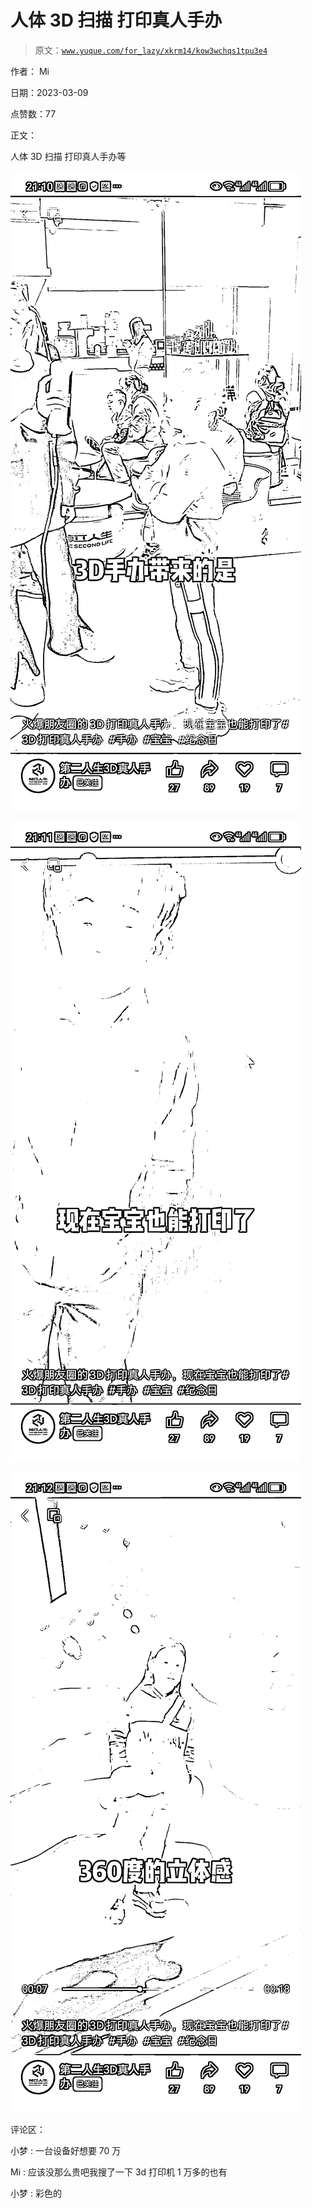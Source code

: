 # 人体 3D 扫描 打印真人手办

> 原文：[`www.yuque.com/for_lazy/xkrm14/kow3wchqs1tpu3e4`](https://www.yuque.com/for_lazy/xkrm14/kow3wchqs1tpu3e4)



作者： Mi 

日期：2023-03-09 

点赞数：77 

正文： 

人体 3D 扫描 打印真人手办等 

![](img/1355c8763a345506764ba2bf4a4875a2.png)  

![](img/adccb840f33394de78b53d59898325fd.png)  

![](img/d59f8c5e1a4534d33a81ac7553c7eb5e.png)  

评论区： 

小梦 : 一台设备好想要 70 万 

Mi : 应该没那么贵吧我搜了一下 3d 打印机 1 万多的也有 

小梦 : 彩色的 


